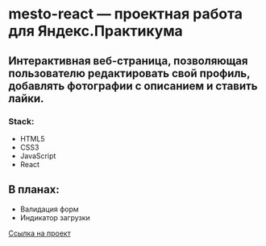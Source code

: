 # mesto-react — проектная работа для Яндекс.Практикума

## Интерактивная веб-страница, позволяющая пользователю редактировать свой профиль, добавлять фотографии с описанием и ставить лайки.

### Stack:
* HTML5
* CSS3
* JavaScript
* React

## В планах:
* Валидация форм
* Индикатор загрузки

[Ссылка на проект](https://pawnchow.github.io/mesto-react/)